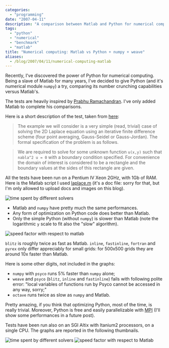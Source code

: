 ```yaml
---
categories:
  - "programming"
date: "2007-04-11"
description: "A comparison between Matlab and Python for numerical computing"
tags:
  - "python"
  - "numerical"
  - "benchmark"
  - "matlab"
title: "Numerical computing: Matlab vs Python + numpy + weave"
aliases:
  - /blog/2007/04/11/numerical-computing-matlab
---
```


Recently, I've discovered the power of Python for numerical computing. Being a
slave of Matlab for many years, I've decided to give Python (and it's numerical
module `numpy`) a try, comparing its number crunching capabilities versus
Matlab's.

The tests are heavily inspired by [Prabhu Ramachandran][1]. I've
only added Matlab to complete his comparisons.

Here is a short description of
the test, taken from [here][1]: 

> The example we will consider is a very simple (read, trivial) case of solving
> the 2D Laplace equation using an iterative finite difference scheme (four
> point averaging, Gauss-Seidel or Gauss-Jordan).  The formal specification of
> the problem is as follows.

> We are required to solve for some unknown function
> `u(x,y)` such that `nabla^2 u = 0` with a boundary condition specified. For
> convenience the domain of interest is considered to be a rectangle and the
> boundary values at the sides of this rectangle are given.

All the tests have been run on a Pentium IV Xeon 2GHz, with 1Gb of RAM. Here is the Matlab script I used [laplace.m][2] (it's a doc file: sorry for that, but
I'm only allowed to upload docs and images on this blog).

![time spent by different solvers][3]

* Matlab and `numpy` have pretty much the same performances.
* Any form of optimization on Python code does better than Matlab.
* Only the simple Python (without `numpy`) is slower than Matlab (note the logarithmic `y`
scale to fit also the "slow" algorithm).

![speed factor with respect to matlab][4]

`blitz` is roughly twice as fast as Matlab. `inline`, `fastinline`,
`fortran` and `pyrex` only differ appreciably for small grids: for 500x500 grids
they are around 10x faster than Matlab.

Here is some other digits, not included in the graphs: 

  * `numpy` with `psyco` runs 5% faster than `numpy` alone;
  * `weave` and `psyco` (`blitz`, `inline` and `fastinline`) fails with
    following polite error: "local variables of functions run by Psyco cannot
    be accessed in any way, sorry;"
  * `octave` runs twice as slow as `numpy` and Matlab.

Pretty amazing, if you think that optimizing Python, most of the time, is
really trivial. Moreover, Python is free and easily parallelizable with
[MPI][5] (I'll show some performances in a future post).

Tests have been run
also on an SGI Altix with Itanium2 processors, on a single CPU. The graphs are
reported in the following thumbnails.

![time spent by different solvers][6]
![speed factor with respect to Matlab][7]

   [1]: http://www.scipy.org/PerformancePython (performance python)
   [2]: /blog/img/laplacem.doc (laplace.m)
   [3]: /blog/img/time.png
   [4]: /blog/img/factor.png
   [5]: http://mpi4py.scipy.org/
   [6]: /blog/img/pico_time.png
   [7]: /blog/img/pico_factor.png
   [8]: http://linearalgebra21.blogspot.com
